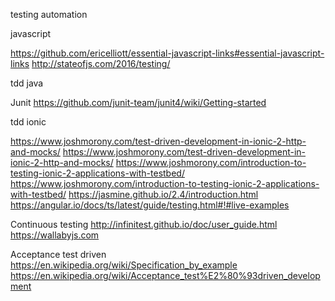 testing automation



javascript

https://github.com/ericelliott/essential-javascript-links#essential-javascript-links
http://stateofjs.com/2016/testing/


tdd java

Junit
https://github.com/junit-team/junit4/wiki/Getting-started



tdd ionic

https://www.joshmorony.com/test-driven-development-in-ionic-2-http-and-mocks/
https://www.joshmorony.com/test-driven-development-in-ionic-2-http-and-mocks/
https://www.joshmorony.com/introduction-to-testing-ionic-2-applications-with-testbed/
https://www.joshmorony.com/introduction-to-testing-ionic-2-applications-with-testbed/
https://jasmine.github.io/2.4/introduction.html
https://angular.io/docs/ts/latest/guide/testing.html#!#live-examples


Continuous testing
http://infinitest.github.io/doc/user_guide.html
https://wallabyjs.com

Acceptance test driven
https://en.wikipedia.org/wiki/Specification_by_example
https://en.wikipedia.org/wiki/Acceptance_test%E2%80%93driven_development
